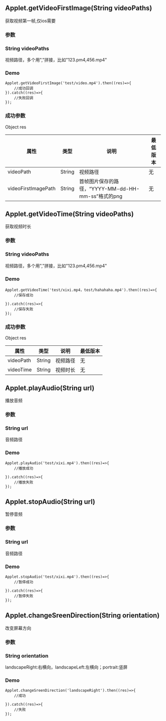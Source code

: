 
## Applet.getVideoFirstImage(String videoPaths)
获取视频第一帧,仅ios需要


### 参数
### String videoPaths
视频路径，多个用","拼接，比如"123.pm4,456.mp4"


### Demo 

```
Applet.getVideoFirstImage('test/video.mp4').then((res)=>{
	//成功回调
}).catch((res)=>{
	//失败回调
});

```

### 成功参数
Object res

属性 | 类型  | 说明 | 最低版本
-|-|-|-
videoPath | String | 视频路径 |无 
videoFirstImagePath | String | 首帧图片保存的路径，“YYYY-MM-dd-HH-mm-ss”格式的png |无


## Applet.getVideoTime(String videoPaths)
获取视频时长

### 参数
### String videoPaths
视频路径，多个用","拼接，比如"123.pm4,456.mp4"

### Demo

```
Applet.getVideoTime('test/xixi.mp4，test/hahahaha.mp4').then((res)=>{
	//保存成功
	
}).catch((res)=>{
	//保存失败
});

```

### 成功参数
Object res

属性 | 类型  | 说明 | 最低版本
-|-|-|-
videoPath | String | 视频路径 |无 
videoTime | String | 视频时长 |无




## Applet.playAudio(String url)
播放音频

### 参数
### String url
音频路径

### Demo

```
Applet.playAudio('test/xixi.mp4').then((res)=>{
	//播放成功
	
}).catch((res)=>{
	//播放失败
});

```



## Applet.stopAudio(String url)
暂停音频

### 参数
### String url
音频路径

### Demo

```
Applet.stopAudio('test/xixi.mp4').then((res)=>{
	//暂停成功
	
}).catch((res)=>{
	//暂停失败
});

```


## Applet.changeSreenDirection(String orientation)
改变屏幕方向

### 参数
### String orientation
landscapeRight:右横向，landscapeLeft:左横向；portrait:竖屏

### Demo

```
Applet.changeSreenDirection('landscapeRight').then((res)=>{
	//成功
	
}).catch((res)=>{
	//失败
});

```





